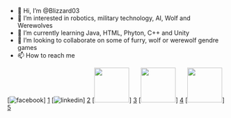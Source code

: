 - 👋 Hi, I’m @Blizzard03
- 👀 I’m interested in robotics, military technology, AI, Wolf and Werewolves
- 🌱 I’m currently learning Java, HTML, Phyton, C++ and Unity
- 💞️ I’m looking to collaborate on some of furry, wolf or werewolf gendre games
- 📫 How to reach me 


[2]: https://www.linkedin.com/in/muhamad-ariq-rasyid-72659512a/
[1]: https://www.facebook.com/Ariq.Westernpack
[3]: https://www.furaffinity.net/user/mariqblizzardwp03/
[4]: https://t.me/mariq_r2981
[5]: https://wa.me/6283879527973

<!---
Blizzard03/Blizzard03 is a ✨ special ✨ repository because its `README.md` (this file) appears on your GitHub profile.
You can click the Preview link to take a look at your changes.
--->

[![facebook](https://cloud.githubusercontent.com/assets/17016297/18839836/0a06deb4-83d2-11e6-8078-1d0974af0f63.png)] [1]
[![linkedin](https://cloud.githubusercontent.com/assets/17016297/18839848/0fc7e74e-83d2-11e6-8c6a-277fc9d6e067.png)] [2]
[<img src="https://www.furaffinity.net/themes/beta/img/banners/fa_logo.png?v2"  width="80px" height="80px">] [3]
[<img src="https://upload.wikimedia.org/wikipedia/commons/8/82/Telegram_logo.svg"  width="80px" height="80px">] [4]
[<img src="https://faq.whatsapp.com/images/presma/whatsapp/whatsapp_logo-2x.png"  width="80px" height="80px">] [5]
